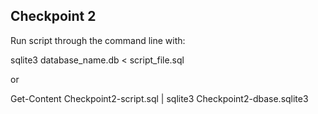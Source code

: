 ## Checkpoint 2
Run script through the command line with: 

sqlite3 database_name.db < script_file.sql

or

Get-Content Checkpoint2-script.sql | sqlite3 Checkpoint2-dbase.sqlite3
